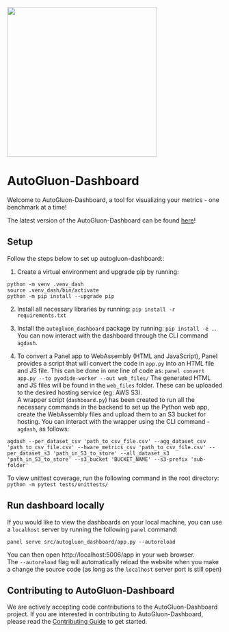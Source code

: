 <div align="left">
  <img src="https://user-images.githubusercontent.com/16392542/77208906-224aa500-6aba-11ea-96bd-e81806074030.png" width="350">
</div>

# AutoGluon-Dashboard

Welcome to AutoGluon-Dashboard, a tool for visualizing your metrics - one benchmark at a time!

The latest version of the AutoGluon-Dashboard can be found [here](https://d24iwcyhf6yavw.cloudfront.net/index.html)! 

## Setup
Follow the steps below to set up autogluon-dashboard::
1. Create a virtual environment and upgrade pip by running: 
```
python -m venv .venv_dash 
source .venv_dash/bin/activate
python -m pip install --upgrade pip
``` 

2. Install all necessary libraries by running: `pip install -r requirements.txt`

3. Install the `autogluon_dashboard` package by running: `pip install -e .`. You can now interact with the dashboard through the CLI command `agdash`. 

4. To convert a Panel app to WebAssembly (HTML and JavaScript),  Panel provides a script that will convert the code in `app.py` into an HTML file and JS file. This can be done in one line of code as: `panel convert app.py --to pyodide-worker --out web_files/`
The generated HTML and JS files will be found in the `web_files` folder. These can be uploaded to the desired hosting service (eg: AWS S3). 
<br> A wrapper script (`dashboard.py`) has been created to run all the necessary commands in the backend to set up the Python web app, create the WebAssembly files and upload them to an S3 bucket for hosting. You can interact with the wrapper using the CLI command - `agdash`, as follows:
```
agdash --per_dataset_csv 'path_to_csv_file.csv' --agg_dataset_csv 'path_to_csv_file.csv' --hware_metrics_csv 'path_to_csv_file.csv' --per_dataset_s3 'path_in_S3_to_store' --all_dataset_s3 'path_in_S3_to_store' --s3_bucket 'BUCKET_NAME' --s3-prefix 'sub-folder'
``` 

To view unittest coverage, run the following command in the root directory: `python -m pytest tests/unittests/`

## Run dashboard locally 
If you would like to view the dashboards on your local machine, you can use a `localhost` server by running the following `panel` command: 
```
panel serve src/autogluon_dashboard/app.py --autoreload
```
You can then open http://localhost:5006/app in your web browser.
<br> The `--autoreload` flag will automatically reload the website when you make a change the source code (as long as the `localhost` server port is still open)


## Contributing to AutoGluon-Dashboard

We are actively accepting code contributions to the AutoGluon-Dashboard project. If you are interested in contributing to AutoGluon-Dashboard, please read the [Contributing Guide](https://github.com/autogluon/autogluon-dashboard/blob/main/CONTRIBUTING.md) to get started.
